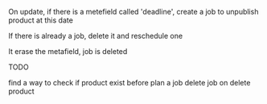 

On update, if there is a metefield called 'deadline', create a job to unpublish product at this date

If there is already a job, delete it and reschedule one

It erase the metafield, job is deleted

TODO

find a way to check if product exist before plan a job
delete job on delete product
